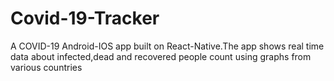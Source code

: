 # Covid-19-Tracker
A COVID-19 Android-IOS app built on React-Native.The app shows real time data about infected,dead and recovered people count using graphs from various countries
